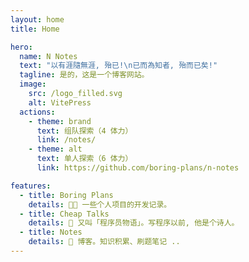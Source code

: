 ```yaml
---
layout: home
title: Home

hero:
  name: N Notes
  text: "以有涯隨無涯, 殆已!\n已而為知者, 殆而已矣!"
  tagline: 是的，这是一个博客网站。
  image:
    src: /logo_filled.svg
    alt: VitePress
  actions:
    - theme: brand
      text: 组队探索（4 体力）
      link: /notes/
    - theme: alt
      text: 单人探索（6 体力）
      link: https://github.com/boring-plans/n-notes

features:
  - title: Boring Plans
    details: 👨‍💻 一些个人项目的开发记录。
  - title: Cheap Talks
    details: 📕 又叫「程序员物语」。写程序以前, 他是个诗人。
  - title: Notes
    details: 📑 博客。知识积累、刷题笔记 ..
---
```

